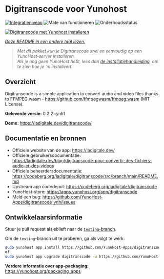 <!--
NB: Deze README is automatisch gegenereerd door <https://github.com/YunoHost/apps/tree/master/tools/readme_generator>
Hij mag NIET handmatig aangepast worden.
-->

# Digitranscode voor Yunohost

[![Integratieniveau](https://apps.yunohost.org/badge/integration/digitranscode)](https://ci-apps.yunohost.org/ci/apps/digitranscode/)
![Mate van functioneren](https://apps.yunohost.org/badge/state/digitranscode)
![Onderhoudsstatus](https://apps.yunohost.org/badge/maintained/digitranscode)

[![Digitranscode met Yunohost installeren](https://install-app.yunohost.org/install-with-yunohost.svg)](https://install-app.yunohost.org/?app=digitranscode)

*[Deze README in een andere taal lezen.](./ALL_README.md)*

> *Met dit pakket kun je Digitranscode snel en eenvoudig op een YunoHost-server installeren.*  
> *Als je nog geen YunoHost hebt, lees dan [de installatiehandleiding](https://yunohost.org/install), om te zien hoe je 'm installeert.*

## Overzicht

Digitranscode is a simple application to convert audio and video files thanks to FFMPEG.wasm - https://github.com/ffmpegwasm/ffmpeg.wasm (MIT License).


**Geleverde versie:** 0.2.2~ynh1

**Demo:** <https://ladigitale.dev/digitranscode/>
## Documentatie en bronnen

- Officiele website van de app: <https://ladigitale.dev/>
- Officiele gebruikersdocumentatie: <https://ladigitale.dev/blog/digitranscode-pour-convertir-des-fichiers-audio-et-des-videos>
- Officiele beheerdersdocumentatie: <https://codeberg.org/ladigitale/digitranscode/src/branch/main/README.md>
- Upstream app codedepot: <https://codeberg.org/ladigitale/digitranscode>
- YunoHost-store: <https://apps.yunohost.org/app/digitranscode>
- Meld een bug: <https://github.com/YunoHost-Apps/digitranscode_ynh/issues>

## Ontwikkelaarsinformatie

Stuur je pull request alsjeblieft naar de [`testing`-branch](https://github.com/YunoHost-Apps/digitranscode_ynh/tree/testing).

Om de `testing`-branch uit te proberen, ga als volgt te werk:

```bash
sudo yunohost app install https://github.com/YunoHost-Apps/digitranscode_ynh/tree/testing --debug
of
sudo yunohost app upgrade digitranscode -u https://github.com/YunoHost-Apps/digitranscode_ynh/tree/testing --debug
```

**Verdere informatie over app-packaging:** <https://yunohost.org/packaging_apps>

